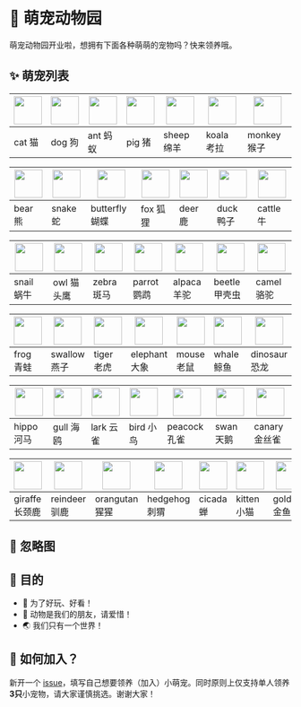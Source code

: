 # 🌈 萌宠动物园

萌宠动物园开业啦，想拥有下面各种萌萌的宠物吗？快来领养哦。

## ✨ 萌宠列表

| <img src="https://avatars0.githubusercontent.com/u/70745181?s=200&v=4" width="50" /> | <img src="https://avatars1.githubusercontent.com/u/70746150?s=200&v=4" width="50" /> | <img src="https://avatars2.githubusercontent.com/u/70746215?s=200&v=4" width="50" /> | <img src="https://avatars1.githubusercontent.com/u/70749293?s=200&v=4" width="50" /> | <img src="https://avatars1.githubusercontent.com/u/70750007?s=200&v=4" width="50" /> | <img src="https://avatars1.githubusercontent.com/u/70750089?s=200&v=4" width="50" /> | <img src="https://avatars1.githubusercontent.com/u/70750531?s=200&v=4" width="50" /> |
| -- | -- | -- |--  | -- | -- | -- |
| cat 猫 |  dog 狗 | ant 蚂蚁 | pig 猪 | sheep 绵羊 | koala 考拉 | monkey 猴子 |

| <img src="https://avatars2.githubusercontent.com/u/70750582?s=200&v=4" width="50" /> | <img src="https://avatars2.githubusercontent.com/u/70750638?s=200&v=4" width="50"/> | <img src="https://avatars2.githubusercontent.com/u/70750798?s=200&v=4" width="50" /> | <img src="https://avatars1.githubusercontent.com/u/70750872?s=200&v=4" width="50" /> | <img src="https://avatars3.githubusercontent.com/u/70750953?s=200&v=4" width="50" /> | <img src="https://avatars2.githubusercontent.com/u/70751028?s=200&v=4" width="50" /> | <img src="https://avatars0.githubusercontent.com/u/70751211?s=200&v=4" width="50" /> |
| -- | -- | -- |--  | -- | -- | -- |
|bear 熊 | snake 蛇|butterfly 蝴蝶| fox 狐狸|deer 鹿 | duck 鸭子|cattle 牛 |

| <img src="https://avatars3.githubusercontent.com/u/70751299?s=200&v=4" width="50" /> | <img src="https://avatars2.githubusercontent.com/u/70752100?s=200&v=4" width="50" /> | <img src="https://avatars3.githubusercontent.com/u/70752158?s=200&v=4" width="50" /> | <img src="https://avatars1.githubusercontent.com/u/70752245?s=200&v=4" width="50" /> | <img src="https://avatars0.githubusercontent.com/u/70752315?s=200&v=4" width="50" /> | <img src="https://avatars0.githubusercontent.com/u/70752362?s=200&v=4" width="50" /> | <img src="https://avatars3.githubusercontent.com/u/70752397?s=200&v=4" width="50" /> |
| -- | -- | -- |--  | -- | -- | -- |
| snail 蜗牛| owl 猫头鹰| zebra 斑马| parrot 鹦鹉 | alpaca 羊驼| beetle 甲壳虫 | camel 骆驼|

| <img src="https://avatars2.githubusercontent.com/u/70752488?s=200&v=4" width="50" /> | <img src="https://avatars2.githubusercontent.com/u/70752630?s=200&v=4" width="50" /> | <img src="https://avatars0.githubusercontent.com/u/70752665?s=200&v=4" width="50" /> | <img src="https://avatars1.githubusercontent.com/u/70752728?s=200&v=4" width="50" /> | <img src="https://avatars0.githubusercontent.com/u/70752757?s=200&v=4" width="50" /> | <img src="https://avatars3.githubusercontent.com/u/70752793?s=200&v=4" width="50" /> | <img src="https://avatars2.githubusercontent.com/u/70752846?s=200&v=4" width="50" /> |
| -- | -- | -- |--  | -- | -- | -- |
| frog 青蛙| swallow 燕子 | tiger 老虎 | elephant 大象| mouse 老鼠 | whale 鲸鱼| dinosaur 恐龙 |

| <img src="https://avatars0.githubusercontent.com/u/70752881?s=200&v=4" width="50" /> | <img src="https://avatars2.githubusercontent.com/u/70752962?s=200&v=4" width="50" /> | <img src="https://avatars1.githubusercontent.com/u/70753047?s=200&v=4" width="50" /> | <img src="https://avatars3.githubusercontent.com/u/70757307?s=200&v=4" width="50" /> | <img src="https://avatars3.githubusercontent.com/u/70757494?s=200&v=4" width="50" /> | <img src="https://avatars2.githubusercontent.com/u/70757521?s=200&v=4" width="50" /> | <img src="https://avatars0.githubusercontent.com/u/70757575?s=200&v=4" width="50" /> |
| -- | -- | -- |--  | -- | -- | -- |
|hippo 河马 | gull 海鸥 | lark 云雀 | bird 小鸟 | peacock 孔雀 | swan 天鹅 | canary 金丝雀|

| <img src="https://avatars2.githubusercontent.com/u/70757639?s=200&v=4" width="50" /> | <img src="https://avatars1.githubusercontent.com/u/70757664?s=200&v=4" width="50" /> | <img src="https://avatars0.githubusercontent.com/u/70757694?s=200&v=4" width="50" /> | <img src="https://avatars3.githubusercontent.com/u/70757725?s=200&v=4" width="50" /> | <img src="https://avatars3.githubusercontent.com/u/70757758?s=200&v=4" width="50" /> | <img src="https://avatars2.githubusercontent.com/u/70757890?s=200&v=4" width="50" /> | <img src="https://avatars3.githubusercontent.com/u/70762676?s=200&v=4" width="50" />|
| -- | -- | -- |--  | -- | -- | -- |
| giraffe 长颈鹿 | reindeer 驯鹿 | orangutan 猩猩 | hedgehog 刺猬| cicada 蝉 | kitten 小猫| goldfish 金鱼 |

## 🌟 忽略图


## 💖 目的

- 🎁 为了好玩、好看！
- 🙂 动物是我们的朋友，请爱惜！
- 🌏 我们只有一个世界！

## 💄 如何加入？

新开一个 [issue](https://github.com/zoo-js/zoo/issues)，填写自己想要领养（加入）小萌宠。同时原则上仅支持单人领养**3只**小宠物，请大家谨慎挑选。谢谢大家！
